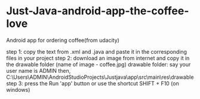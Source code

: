 # Just-Java-android-app-the-coffee-love
Android app for ordering coffee(from udacity)


step 1:
  copy the text from .xml and .java and paste it in the corresponding files in your project
step 2:
  download an image from internet and copy it in the drawable folder (name of image - coffee.jpg)
  drawable folder:
    say your user name is ADMIN then,
     C:\Users\ADMIN\AndroidStudioProjects\Justjava\app\src\main\res\drawable
step 3:
  press the Run 'app' button or use the shortcut SHIFT + F10 (on windows)
